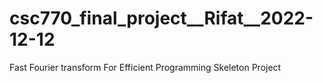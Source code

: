 # csc770_final_project__Rifat__2022-12-12
Fast Fourier transform For Efficient Programming Skeleton Project 
